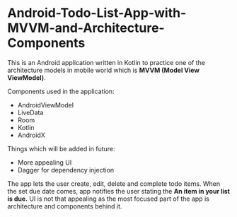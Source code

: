 # Android-Todo-List-App-with-MVVM-and-Architecture-Components

This is an Android application written in Kotlin to practice one of the architecture models in mobile world which is **MVVM (Model View ViewModel)**.

Components used in the application:
- AndroidViewModel
- LiveData
- Room
- Kotlin
- AndroidX

Things which will be added in future:
- More appealing UI
- Dagger for dependency injection

The app lets the user create, edit, delete and complete todo items. When the set due date comes, app notifies the user stating the **An item in your list is due.**
UI is not that appealing as the most focused part of the app is architecture and components behind it.
